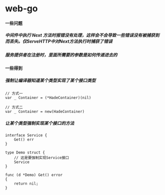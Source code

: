 # web-go

#### 一些问题

##### 中间件中执行 Next 方法时报错没有处理，这样会不会导致一些错误没有被捕获到而丢失。仅ServeHTTP中对Next方法执行时捕获了错误

##### 服务提供者在注册时，里面所需要的参数是如何传递进去的

#### 一些得到

##### 强制让编译器知道某个类型实现了某个接口类型

```$golang
// 方式一
var _ Container = (*HadeContainer)(nil)

// 方式二
var _ Container = new(HadeContainer)

```

##### 让某个类型强制实现某个接口的方法
```$golang
interface Service {
    Get() err
}

type Demo struct {
    // 这是要强制实现Service接口
    Service
}

func (d *Demo) Get() error 
{
    return nil;
}

```

